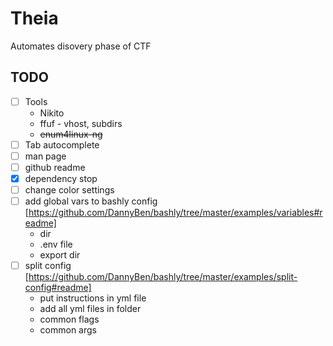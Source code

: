 # Theia
Automates disovery phase of CTF

## TODO
- [ ] Tools
    - Nikito
    - ffuf - vhost, subdirs
    - ~~enum4linux-ng~~
- [ ] Tab autocomplete
- [ ] man page
- [ ] github readme
- [x] dependency stop
- [ ] change color settings
- [ ] add global vars to bashly config [https://github.com/DannyBen/bashly/tree/master/examples/variables#readme]
    - dir
    - .env file
    - export dir
- [ ] split config [https://github.com/DannyBen/bashly/tree/master/examples/split-config#readme]
    - put instructions in yml file
    - add all yml files in folder
    - common flags
    - common args
